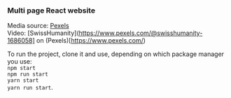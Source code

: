 ### Multi page React website 
Media source: [Pexels](https://www.pexels.com/)<br/>
Video: [SwissHumanity](https://www.pexels.com/@swisshumanity-1686058] on (Pexels)[https://www.pexels.com/)

To run the project, clone it and use, depending on which package manager you use:<br/>
`npm start`<br/>
`npm run start`<br/>
`yarn start`<br/>
`yarn run start`.<br/>
